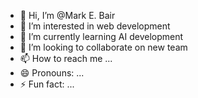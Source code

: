 - 👋 Hi, I’m @Mark E. Bair
- 👀 I’m interested in web development
- 🌱 I’m currently learning AI development
- 💞️ I’m looking to collaborate on new team
- 📫 How to reach me ...
- 😄 Pronouns: ...
- ⚡ Fun fact: ...

<!---
bairmarke/bairmarke is a ✨ special ✨ repository because its `README.md` (this file) appears on your GitHub profile.
You can click the Preview link to take a look at your changes.
--->
